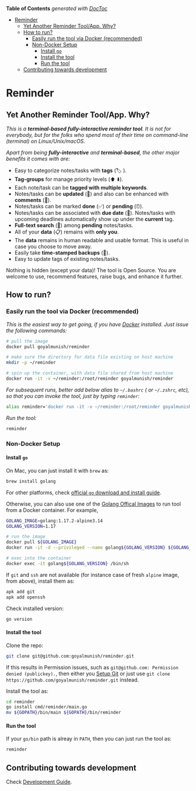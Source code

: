 <!-- START doctoc generated TOC please keep comment here to allow auto update -->
<!-- DON'T EDIT THIS SECTION, INSTEAD RE-RUN doctoc TO UPDATE -->
**Table of Contents**  *generated with [DocToc](https://github.com/thlorenz/doctoc)*

- [Reminder](#reminder)
    - [Yet Another Reminder Tool/App. Why?](#yet-another-reminder-toolapp-why)
    - [How to run?](#how-to-run)
        - [Easily run the tool via Docker (recommended)](#easily-run-the-tool-via-docker-recommended)
        - [Non-Docker Setup](#non-docker-setup)
            - [Install `go`](#install-go)
            - [Install the tool](#install-the-tool)
            - [Run the tool](#run-the-tool)
    - [Contributing towards development](#contributing-towards-development)

<!-- END doctoc generated TOC please keep comment here to allow auto update -->

# Reminder

## Yet Another Reminder Tool/App. Why?

_This is a **terminal-based fully-interactive reminder tool**. It is not for everybody, but for the folks who spend most of their time on command-line (terminal) on Linux/Unix/macOS._

_Apart from being **fully-interactive** and **terminal-based**, the other major benefits it comes with are:_

- Easy to categorize notes/tasks with **tags** (🏷 ).
- **Tag-groups** for manage priority levels (⬆️ ⬇️).
- Each note/task can be **tagged with multiple keywords**.
- Notes/tasks can be **updated** (📝) and also can be enhanced with **comments** (💬).
- Notes/tasks can be marked **done** (✅) or **pending** (⏰).
- Notes/tasks can be associated with **due date** (📅). Notes/tasks with upcoming deadlines automatically show up under the **current** tag.
- **Full-text search** (🔎) among **pending** notes/tasks.
- All of your **data** (📋) remains with **only you**.
- The **data** remains in human readable and usable format. This is useful in case you choose to move away.
- Easily take **time-stamped backups** (💾).
- Easy to update tags of existing notes/tasks.

Nothing is hidden (except your data)! The tool is Open Source. You are welcome to use, recommend features, raise bugs, and enhance it further.

## How to run?

### Easily run the tool via Docker (recommended)

_This is the easiest way to get going, if you have [Docker](https://docs.docker.com/get-docker/) installed. Just issue the following commands:_

```sh
# pull the image
docker pull goyalmunish/reminder

# make sure the directory for data file existing on host machine
mkdir -p ~/reminder

# spin up the container, with data file shared from host machine
docker run -it -v ~/reminder:/root/reminder goyalmunish/reminder
```

_For subsequent runs, better add below alias to `~/.bashrc` ( or `~/.zshrc`, etc), so that you can invoke the tool, just by typing `reminder`:_

```sh
alias reminder='docker run -it -v ~/reminder:/root/reminder goyalmunish/reminder'
```

_Run the tool:_

```sh
reminder
```

### Non-Docker Setup

#### Install `go`

On Mac, you can just install it with `brew` as:

```sh
brew install golang
```

For other platforms, check [official `go` download and install guide](https://golang.org/dl/).

Otherwise, you can also use one of the [Golang Offical Images](https://hub.docker.com/_/golang) to run tool from a Docker container. For example,

```sh
GOLANG_IMAGE=golang:1.17.2-alpine3.14
GOLANG_VERSION=1.17

# run the image
docker pull ${GOLANG_IMAGE}
docker run -it -d --privileged --name golang${GOLANG_VERSION} ${GOLANG_IMAGE}

# exec into the container
docker exec -it golang${GOLANG_VERSION} /bin/sh
```

If `git` and `ssh` are not available (for instance case of fresh `alpine` image, from above), install them as:

```sh
apk add git
apk add openssh
```

Check installed version:

```sh
go version
```

#### Install the tool

Clone the repo:

```sh
git clone git@github.com:goyalmunish/reminder.git
```

If this results in Permission issues, such as `git@github.com: Permission denied (publickey).`, then either you [Setup Git](https://git-scm.com/book/en/v2/Getting-Started-First-Time-Git-Setup) or just use `git clone https://github.com/goyalmunish/reminder.git` instead.

Install the tool as:

```sh
cd reminder
go install cmd/reminder/main.go
mv ${GOPATH}/bin/main ${GOPATH}/bin/reminder
```

#### Run the tool

If your `go/bin` path is alreay in `PATH`, then you can just run the tool as:

```sh
reminder
```

## Contributing towards development

Check [Development Guide](./dev_guide.md).
